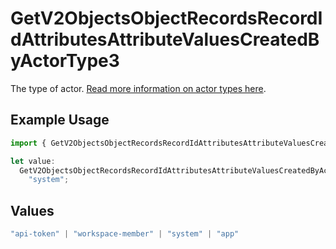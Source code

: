 # GetV2ObjectsObjectRecordsRecordIdAttributesAttributeValuesCreatedByActorType3

The type of actor. [Read more information on actor types here](/docs/actors).

## Example Usage

```typescript
import { GetV2ObjectsObjectRecordsRecordIdAttributesAttributeValuesCreatedByActorType3 } from "attio-js/models/operations/getv2objectsobjectrecordsrecordidattributesattributevalues.js";

let value:
  GetV2ObjectsObjectRecordsRecordIdAttributesAttributeValuesCreatedByActorType3 =
    "system";
```

## Values

```typescript
"api-token" | "workspace-member" | "system" | "app"
```